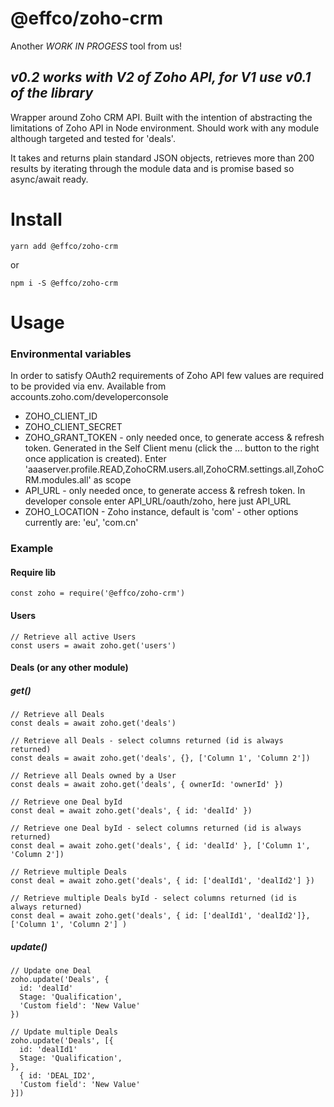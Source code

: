 # @effco/zoho-crm

Another _WORK IN PROGESS_ tool from us!

## _v0.2 works with V2 of Zoho API, for V1 use v0.1 of the library_

Wrapper around Zoho CRM API. Built with the intention of abstracting the
limitations of Zoho API in Node environment. Should work with any module
although targeted and tested for 'deals'.

It takes and returns plain standard JSON objects, retrieves more than 200
results by iterating through the module data and is promise based so async/await
ready.

# Install

```
yarn add @effco/zoho-crm
```

or

```
npm i -S @effco/zoho-crm
```

# Usage

### Environmental variables

In order to satisfy OAuth2 requirements of Zoho API few values are required to be provided via env. Available from accounts.zoho.com/developerconsole

- ZOHO_CLIENT_ID
- ZOHO_CLIENT_SECRET
- ZOHO_GRANT_TOKEN - only needed once, to generate access & refresh token. Generated in the Self Client menu (click the ... button to the right once application is created). Enter 'aaaserver.profile.READ,ZohoCRM.users.all,ZohoCRM.settings.all,ZohoCRM.modules.all' as scope
- API_URL - only needed once, to generate access & refresh token. In developer console enter API_URL/oauth/zoho, here just API_URL
- ZOHO_LOCATION - Zoho instance, default is 'com' - other options currently are: 'eu', 'com.cn'

### Example

#### Require lib

```
const zoho = require('@effco/zoho-crm')
```

#### Users

```
// Retrieve all active Users
const users = await zoho.get('users')
```

#### Deals (or any other module)

##### get()

```
// Retrieve all Deals
const deals = await zoho.get('deals')

// Retrieve all Deals - select columns returned (id is always returned)
const deals = await zoho.get('deals', {}, ['Column 1', 'Column 2'])

// Retrieve all Deals owned by a User
const deals = await zoho.get('deals', { ownerId: 'ownerId' })

// Retrieve one Deal byId
const deal = await zoho.get('deals', { id: 'dealId' })

// Retrieve one Deal byId - select columns returned (id is always returned)
const deal = await zoho.get('deals', { id: 'dealId' }, ['Column 1', 'Column 2'])

// Retrieve multiple Deals
const deal = await zoho.get('deals', { id: ['dealId1', 'dealId2'] })

// Retrieve multiple Deals byId - select columns returned (id is always returned)
const deal = await zoho.get('deals', { id: ['dealId1', 'dealId2']}, ['Column 1', 'Column 2'] )
```

##### update()

```
// Update one Deal
zoho.update('Deals', {
  id: 'dealId'
  Stage: 'Qualification',
  'Custom field': 'New Value'
})

// Update multiple Deals
zoho.update('Deals', [{
  id: 'dealId1'
  Stage: 'Qualification',
},
  { id: 'DEAL_ID2',
  'Custom field': 'New Value'
}])
```
